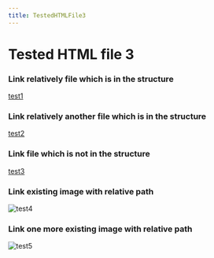 ```yaml
---
title: TestedHTMLFile3
---
```

<h1>Tested HTML file 3</h1>

<h3>Link relatively file which is in the structure</h3>
<a href="/mainTree/html-tests/file1">test1</a>

<h3>Link relatively another file which is in the structure</h3>
<a href="/mainTree/html-tests/nodeSelector/innerDir/testedhtmlfile5">test2</a>

<h3>Link file which is not in the structure</h3>
<a href="https://github.com/gardener/gardener/blob/v1.30.0/README.md">test3</a>

<h3>Link existing image with relative path</h3>
<img title="test4" src="/__resources/gardener-docforge-logo.png">

<h3>Link one more existing image with relative path</h3>
<img title="test5" src="/__resources/gardener-docforge-logo.png">
